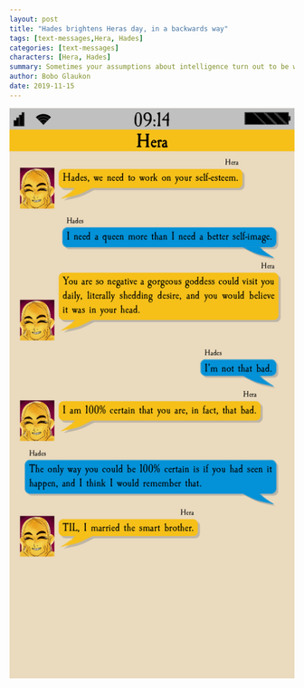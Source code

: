 ```yaml
---
layout: post
title: "Hades brightens Heras day, in a backwards way"
tags: [text-messages,Hera, Hades]
categories: [text-messages]
characters: [Hera, Hades]
summary: Sometimes your assumptions about intelligence turn out to be wrong.
author: Bobo Glaukon
date: 2019-11-15
---
```


![/assets/img/self-esteem.png](/assets/img/self-esteem.png)
